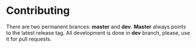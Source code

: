 Contributing
============

There are two permanent brances: **master** and **dev**.
**Master** always points to the latest release tag. 
All development is done in **dev** branch, 
please, use it for pull requests.
